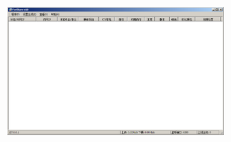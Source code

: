![Screenshot](https://raw.githubusercontent.com/Cryakl/Ultimate-RAT-Collection/refs/heads/main/ForShare/Screenshot.png)

